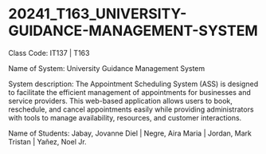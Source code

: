 # 20241_T163_UNIVERSITY-GUIDANCE-MANAGEMENT-SYSTEM

Class Code: IT137 | T163

Name of System: University Guidance Management System

System description: The Appointment Scheduling System (ASS) is designed to facilitate the efficient management of appointments for businesses and service providers. This web-based application allows users to book, reschedule, and cancel appointments easily while providing administrators with tools to manage availability, resources, and customer interactions.


Name of Students: Jabay, Jovanne Diel | Negre, Aira Maria | Jordan, Mark Tristan | Yañez, Noel Jr.
